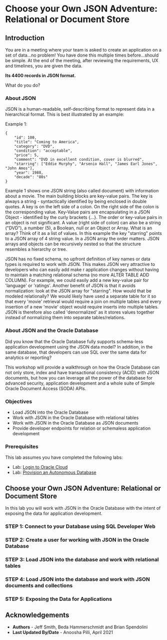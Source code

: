 # Choose your Own JSON Adventure: Relational or Document Store

## Introduction

You are in a meeting where your team is asked to create an application on a set of data...no problem! You have done this multiple times before...should be simple. At the end of the meeting, after reviewing the requirements, UX and timelines, you are given the data. 

**Its 4400 records in JSON format.**

What do you do?

### About JSON

JSON is a human-readable, self-describing format to represent data in a hierarchical format. This is best illustrated by an example:

Example 1:
```
{
	"id": 100,
	"title": "Coming to America",
	"category": "DVD",
	"condition": "acceptable",
	"price": 5,
	"comment": "DVD in excellent condition, cover is blurred",
	"starring": ["Eddie Murphy", "Arsenio Hall", "James Earl Jones", "John Amos"],
	"year": 1988,
	"decade": "80s"
}
```

Example 1 shows one JSON string (also called document) with information about a movie. The main building blocks are key-value pairs. The key is always a string - syntactically identified by being enclosed in double quotes. A key is on the left side of a colon. On the right side of the colon is the corresponding value. Key-Value pairs are encapsulating in a JSON Object - identified by the curly brackets {…}. The order or key-value pairs in an object is not significant. 
A value (right side of colon) can also be a string ("DVD"), a number (5), a Boolean, null or an Object or Array. What is an array? Think of it as a list of values. In this example the key "starring" points to a JSON array of 4 string value. In a JSON array the order matters. 
JSON arrays and objects can be recursively nested so that the structure resembles a hierarchy or tree.

JSON has no fixed schema, no upfront definition of key names or data types is required to work with JSON. This makes JSON very attractive to developers who can easily add make r application changes without having to maintain a matching relational schema (no more ALTER TABLE ADD COLUMN). For example, we could easily add a new key-value pair for 'language' or 'ratings'.  Another benefit of JSON is that it avoids normalization: look at the JSON array for "starring". How would that be modeled relationally? We would likely have used a separate table for it so that every 'movie' retrieval would require a join on multiple tables and every insertion of a new 'movie' object would require inserts into multiple tables. JSON is therefore also called 'denormalized' as it stores values together instead of normalizing them into separate tables/relations.


### About JSON and the Oracle Database

Did you know that the Oracle Database fully supports schema-less application development using the JSON data model? In addition, in the same database, that developers can use SQL over the same data for analytics or reporting?

This workshop will provide a walkthrough on how the Oracle Database can not only store, index and have transactional consistency (ACID) with JSON documents, but how you can leverage all the power of the database for advanced security, application development and a whole suite of Simple Oracle Document Access (SODA) APIs. 

### Objectives

-   Load JSON into the Oracle Database
-   Work with JSON in the Oracle Database with relational tables
-   Work with JSON in the Oracle Database as JSON documents
-   Provide developer endpoints for relation or schemaless application development

### Prerequisites
This lab assumes you have completed the following labs:
* Lab: [Login to Oracle Cloud](https://raw.githubusercontent.com/oracle/learning-library/master/common/labs/cloud-login/pre-register-free-tier-account.md)
* Lab: [Provision an Autonomous Database](https://raw.githubusercontent.com/oracle/learning-library/master/data-management-library/autonomous-database/shared/adb-provision/adb-provision.md)

## Choose your Own JSON Adventure: Relational or Document Store

In this lab you will work with JSON in the Oracle Database with the intent of exposing the data for application development.

### **STEP 1:** Connect to your Database using SQL Developer Web

### **STEP 2:** Create a user for working with JSON in the Oracle Database

### **STEP 3:** Load JSON into the database and work with relational tables

### **STEP 4:** Load JSON into the database and work with JSON documents and collections

### **STEP 5:** Exposing the Data for Applications

## Acknowledgements

- **Authors** - Jeff Smith, Beda Hammerschmidt and Brian Spendolini
- **Last Updated By/Date** - Anoosha Pilli, April 2021
